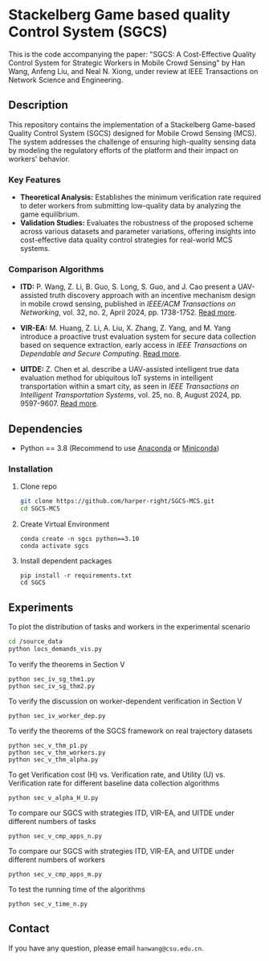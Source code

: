 
# Stackelberg Game based quality Control System (SGCS)
This is the code accompanying the paper: "SGCS: A Cost-Effective Quality Control System for Strategic Workers in Mobile Crowd Sensing" by Han Wang, Anfeng Liu, and Neal N. Xiong, under review at IEEE Transactions on Network Science and Engineering.


## Description
This repository contains the implementation of a Stackelberg Game-based Quality Control System (SGCS) designed for Mobile Crowd Sensing (MCS). The system addresses the challenge of ensuring high-quality sensing data by modeling the regulatory efforts of the platform and their impact on workers' behavior.

### Key Features
- **Theoretical Analysis:** Establishes the minimum verification rate required to deter workers from submitting low-quality data by analyzing the game equilibrium.
- **Validation Studies:** Evaluates the robustness of the proposed scheme across various datasets and parameter variations, offering insights into cost-effective data quality control strategies for real-world MCS systems.

### Comparison Algorithms
- **ITD:** P. Wang, Z. Li, B. Guo, S. Long, S. Guo, and J. Cao present a UAV-assisted truth discovery approach with an incentive mechanism design in mobile crowd sensing, published in *IEEE/ACM Transactions on Networking*, vol. 32, no. 2, April 2024, pp. 1738-1752. [Read more](https://ieeexplore.ieee.org/document/10328727).

- **VIR-EA:** M. Huang, Z. Li, A. Liu, X. Zhang, Z. Yang, and M. Yang introduce a proactive trust evaluation system for secure data collection based on sequence extraction, early access in *IEEE Transactions on Dependable and Secure Computing*. [Read more](https://ieeexplore.ieee.org/document/10589359).

- **UITDE:** Z. Chen et al. describe a UAV-assisted intelligent true data evaluation method for ubiquitous IoT systems in intelligent transportation within a smart city, as seen in *IEEE Transactions on Intelligent Transportation Systems*, vol. 25, no. 8, August 2024, pp. 9597-9607. [Read more](https://ieeexplore.ieee.org/document/10475129).


## Dependencies
- Python == 3.8 (Recommend to use [Anaconda](https://www.anaconda.com/download/#linux) or [Miniconda](https://docs.conda.io/en/latest/miniconda.html))
### Installation
1. Clone repo
    ```bash
    git clone https://github.com/harper-right/SGCS-MCS.git
    cd SGCS-MCS
    ```
2. Create Virtual Environment
    ```
   conda create -n sgcs python==3.10
   conda activate sgcs
   ```
3. Install dependent packages
    ```
    pip install -r requirements.txt
    cd SGCS
    ```


## Experiments
To plot the distribution of tasks and workers in the experimental scenario
```bash
cd /source_data
python locs_demands_vis.py
```

To verify the theorems in Section V
```
python sec_iv_sg_thm1.py
python sec_iv_sg_thm2.py
```

To verify the discussion on worker-dependent verification in Section V
```
python sec_iv_worker_dep.py
```

To verify the theorems of the SGCS framework on real trajectory datasets
```
python sec_v_thm_p1.py
python sec_v_thm_workers.py
python sec_v_thm_alpha.py
```

To get Verification cost (H) vs. Verification rate, and Utility (U) vs. Verification rate for different baseline data collection algorithms
```
python sec_v_alpha_H_U.py
```

To compare our SGCS with strategies ITD, VIR-EA, and UITDE under different numbers of tasks
```
python sec_v_cmp_apps_n.py
```

To compare our SGCS with strategies ITD, VIR-EA, and UITDE under different numbers of workers
```
python sec_v_cmp_apps_m.py
```

To test the running time of the algorithms
```
python sec_v_time_n.py
```

## Contact
If you have any question, please email `hanwang@csu.edu.cn`.
